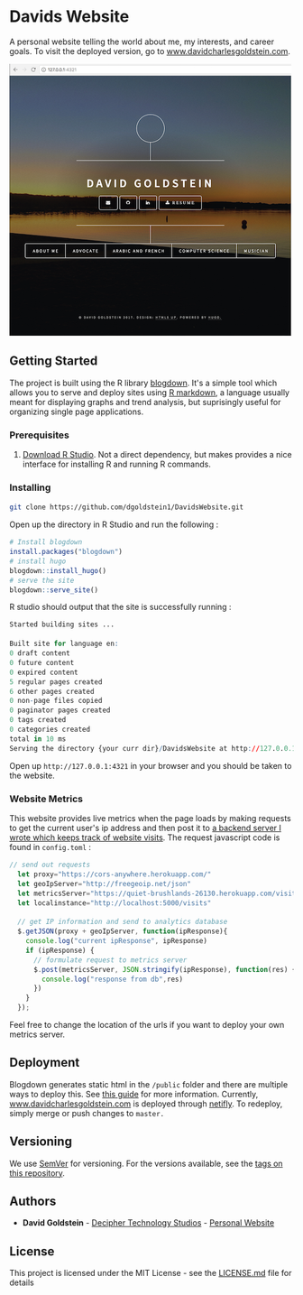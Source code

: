 # Davids Website

A personal website telling the world about me, my interests, and career goals. To visit the deployed version, go to www.davidcharlesgoldstein.com.

![screenshot](screenshots/1.png)

## Getting Started

The project is built using the R library [blogdown](https://bookdown.org/yihui/blogdown/). It's a simple tool which allows you to serve and deploy sites using [R markdown](http://rmarkdown.rstudio.com/), a language usually meant for displaying graphs and trend analysis, but suprisingly useful for organizing single page applications.

### Prerequisites

1. [Download R Studio](https://www.rstudio.com/products/rstudio/download/). Not a direct dependency, but makes provides a nice interface for installing R and running R commands.

### Installing

```sh
git clone https://github.com/dgoldstein1/DavidsWebsite.git
```

Open up the directory in R Studio and run the following :

```r
# Install blogdown
install.packages("blogdown")
# install hugo
blogdown::install_hugo()
# serve the site
blogdown::serve_site()
```

R studio should output that the site is successfully running : 

```r
Started building sites ...

Built site for language en:
0 draft content
0 future content
0 expired content
5 regular pages created
6 other pages created
0 non-page files copied
0 paginator pages created
0 tags created
0 categories created
total in 10 ms
Serving the directory {your curr dir}/DavidsWebsite at http://127.0.0.1:4321
```

Open up `http://127.0.0.1:4321` in your browser and you should be taken to the website.

### Website Metrics

This website provides live metrics when the page loads by making requests to get the current user's ip address and then post it to [a backend server I wrote which keeps track of website visits](https://github.com/dgoldstein1/websiteAnalytics-backend). The request javascript code is found in `config.toml` :

```js
// send out requests
  let proxy="https://cors-anywhere.herokuapp.com/"
  let geoIpServer="http://freegeoip.net/json"
  let metricsServer="https://quiet-brushlands-26130.herokuapp.com/visits"
  let localinstance="http://localhost:5000/visits"

  // get IP information and send to analytics database
  $.getJSON(proxy + geoIpServer, function(ipResponse){
    console.log("current ipResponse", ipResponse)
    if (ipResponse) {
      // formulate request to metrics server      
      $.post(metricsServer, JSON.stringify(ipResponse), function(res) {
        console.log("response from db",res)
      })
    }
  });
```

Feel free to change the location of the urls if you want to deploy your own metrics server.

## Deployment

Blogdown generates static html in the `/public` folder and there are multiple ways to deploy this. See [this guide](https://bookdown.org/yihui/blogdown/deployment.html) for more information. Currently, www.davidcharlesgoldstein.com is deployed through [netifly](app.netlify.com). To redeploy, simply merge or push changes to `master.`

## Versioning

We use [SemVer](http://semver.org/) for versioning. For the versions available, see the [tags on this repository](https://github.com/your/project/tags). 

## Authors

* **David Goldstein** - [Decipher Technology Studios](deciphernow.com) - [Personal Website](www.davidcharlesgoldstein.com)
## License

This project is licensed under the MIT License - see the [LICENSE.md](LICENSE.md) file for details

